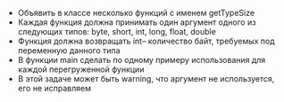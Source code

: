  - Объявить в классе несколько функций с именем getTypeSize
 - Каждая функция должна принимать один аргумент одного
из следующих типов: byte, short, int, long, float, double
 - Функция должна возвращать int– количество байт,
требуемых под переменную данного типа
 - В функции main сделать по одному примеру использования
для каждой перегруженной функции
 - В этой задаче может быть warning, что аргумент не
используется, его не исправляем